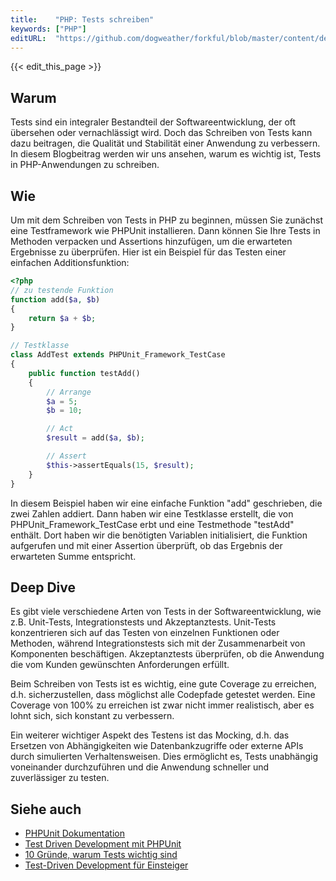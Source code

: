 ```yaml
---
title:    "PHP: Tests schreiben"
keywords: ["PHP"]
editURL:  "https://github.com/dogweather/forkful/blob/master/content/de/php/writing-tests.md"
---
```


{{< edit_this_page >}}

## Warum
Tests sind ein integraler Bestandteil der Softwareentwicklung, der oft übersehen oder vernachlässigt wird. Doch das Schreiben von Tests kann dazu beitragen, die Qualität und Stabilität einer Anwendung zu verbessern. In diesem Blogbeitrag werden wir uns ansehen, warum es wichtig ist, Tests in PHP-Anwendungen zu schreiben.

## Wie
Um mit dem Schreiben von Tests in PHP zu beginnen, müssen Sie zunächst eine Testframework wie PHPUnit installieren. Dann können Sie Ihre Tests in Methoden verpacken und Assertions hinzufügen, um die erwarteten Ergebnisse zu überprüfen. Hier ist ein Beispiel für das Testen einer einfachen Additionsfunktion:

```PHP
<?php
// zu testende Funktion
function add($a, $b)
{
    return $a + $b;
}

// Testklasse
class AddTest extends PHPUnit_Framework_TestCase
{
    public function testAdd()
    {
        // Arrange
        $a = 5;
        $b = 10;

        // Act
        $result = add($a, $b);

        // Assert
        $this->assertEquals(15, $result);
    }
}
```

In diesem Beispiel haben wir eine einfache Funktion "add" geschrieben, die zwei Zahlen addiert. Dann haben wir eine Testklasse erstellt, die von PHPUnit_Framework_TestCase erbt und eine Testmethode "testAdd" enthält. Dort haben wir die benötigten Variablen initialisiert, die Funktion aufgerufen und mit einer Assertion überprüft, ob das Ergebnis der erwarteten Summe entspricht.

## Deep Dive
Es gibt viele verschiedene Arten von Tests in der Softwareentwicklung, wie z.B. Unit-Tests, Integrationstests und Akzeptanztests. Unit-Tests konzentrieren sich auf das Testen von einzelnen Funktionen oder Methoden, während Integrationstests sich mit der Zusammenarbeit von Komponenten beschäftigen. Akzeptanztests überprüfen, ob die Anwendung die vom Kunden gewünschten Anforderungen erfüllt.

Beim Schreiben von Tests ist es wichtig, eine gute Coverage zu erreichen, d.h. sicherzustellen, dass möglichst alle Codepfade getestet werden. Eine Coverage von 100% zu erreichen ist zwar nicht immer realistisch, aber es lohnt sich, sich konstant zu verbessern.

Ein weiterer wichtiger Aspekt des Testens ist das Mocking, d.h. das Ersetzen von Abhängigkeiten wie Datenbankzugriffe oder externe APIs durch simulierten Verhaltensweisen. Dies ermöglicht es, Tests unabhängig voneinander durchzuführen und die Anwendung schneller und zuverlässiger zu testen.

## Siehe auch
- [PHPUnit Dokumentation](https://phpunit.de/documentation.html)
- [Test Driven Development mit PHPUnit](https://phpunit.de/getting-started/test-driven-development.html)
- [10 Gründe, warum Tests wichtig sind](https://www.pmg.com/blog/10-reasons-why-testing-matters/)
- [Test-Driven Development für Einsteiger](https://www.codeproject.com/Articles/1082055/Unit-Testing-for-Beginners)